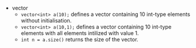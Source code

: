 + vector
  + `vector<int> a(10);` defines a vector containing 10 int-type elements without initialisation.
  + `vector<int> a(10,1);` defines a vector containing 10 int-type elements with all elements intilized with value 1.
  + `int n = a.size()` returns the size of the vector.
